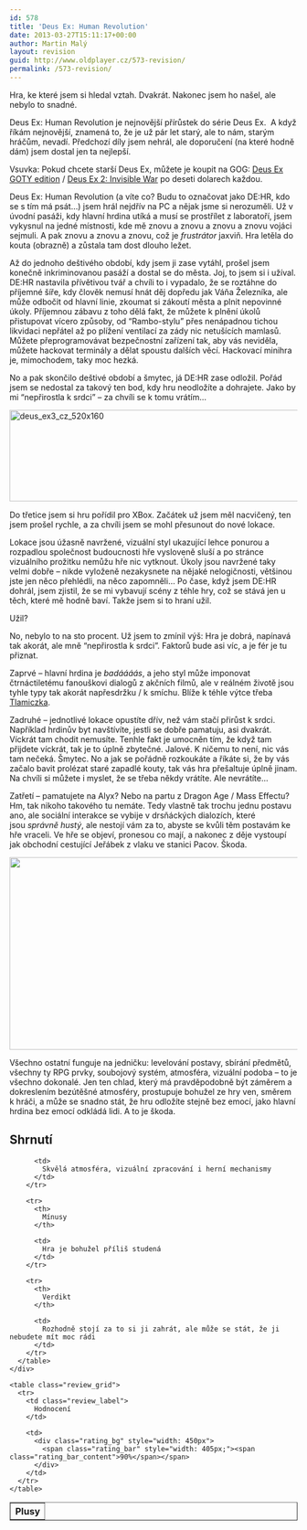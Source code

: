 ```yaml
---
id: 578
title: 'Deus Ex: Human Revolution'
date: 2013-03-27T15:11:17+00:00
author: Martin Malý
layout: revision
guid: http://www.oldplayer.cz/573-revision/
permalink: /573-revision/
---
```

Hra, ke které jsem si hledal vztah. Dvakrát. Nakonec jsem ho našel, ale nebylo to snadné.

<!--more-->

Deus Ex: Human Revolution je nejnovější přírůstek do série Deus Ex.  A když říkám nejnovější, znamená to, že je už pár let starý, ale to nám, starým hráčům, nevadí. Předchozí díly jsem nehrál, ale doporučení (na které hodně dám) jsem dostal jen ta nejlepší.

Vsuvka: Pokud chcete starší Deus Ex, můžete je koupit na GOG: [Deus Ex GOTY edition](http://oldplayer.cz/deusex) / [Deus Ex 2: Invisible War](http://oldplayer.cz/deusex2) po deseti dolarech každou.

Deus Ex: Human Revolution (a víte co? Budu to označovat jako DE:HR, kdo se s tím má psát&#8230;) jsem hrál nejdřív na PC a nějak jsme si nerozuměli. Už v úvodní pasáži, kdy hlavní hrdina utíká a musí se prostřílet z laboratoří, jsem vykysnul na jedné místnosti, kde mě znovu a znovu a znovu a znovu vojáci sejmuli. A pak znovu a znovu a znovu, což je _frustrátor_ jaxviň. Hra letěla do kouta (obrazně) a zůstala tam dost dlouho ležet.

Až do jednoho deštivého období, kdy jsem ji zase vytáhl, prošel jsem konečně inkriminovanou pasáží a dostal se do města. Joj, to jsem si i užíval. DE:HR nastavila přívětivou tvář a chvíli to i vypadalo, že se roztáhne do příjemné šíře, kdy člověk nemusí hnát děj dopředu jak Váňa Železníka, ale může odbočit od hlavní linie, zkoumat si zákoutí města a plnit nepovinné úkoly. Příjemnou zábavu z toho dělá fakt, že můžete k plnění úkolů přistupovat vícero způsoby, od &#8220;Rambo-stylu&#8221; přes nenápadnou tichou likvidaci nepřátel až po plížení ventilací za zády nic netušících mamlasů. Můžete přeprogramovávat bezpečnostní zařízení tak, aby vás neviděla, můžete hackovat terminály a dělat spoustu dalších věcí. Hackovací minihra je, mimochodem, taky moc hezká.

No a pak skončilo deštivé období a šmytec, já DE:HR zase odložil. Pořád jsem se nedostal za takový ten bod, kdy hru neodložíte a dohrajete. Jako by mi &#8220;nepřirostla k srdci&#8221; &#8211; za chvíli se k tomu vrátím&#8230;

<a href="http://www.xzone.cz/nahledgame.php3?idg=2915&a_aid=gamer&a_bid=9a09e995" target="_top"><img title="deus_ex3_cz_520x160" alt="deus_ex3_cz_520x160" src="http://www.xzone.cz/images/upoutavky/deus_ex3_cz_520x160.jpg" width="520" height="160" /></a><img style="border: 0;" alt="" src="http://www.xzone.cz/affiliate/scripts/imp.php?a_aid=gamer&a_bid=9a09e995" width="1" height="1" />

Do třetice jsem si hru pořídil pro XBox. Začátek už jsem měl nacvičený, ten jsem prošel rychle, a za chvíli jsem se mohl přesunout do nové lokace.

Lokace jsou úžasně navržené, vizuální styl ukazující lehce ponurou a rozpadlou společnost budoucnosti hře vysloveně sluší a po stránce vizuálního prožitku nemůžu hře nic vytknout. Úkoly jsou navržené taky velmi dobře &#8211; nikde vyloženě nezakysnete na nějaké nelogičnosti, většinou jste jen něco přehlédli, na něco zapomněli&#8230; Po čase, když jsem DE:HR dohrál, jsem zjistil, že se mi vybavují scény z téhle hry, což se stává jen u těch, které mě hodně baví. Takže jsem si to hraní užil.

Užil?

No, nebylo to na sto procent. Už jsem to zmínil výš: Hra je dobrá, napínavá tak akorát, ale mně &#8220;nepřirostla k srdci&#8221;. Faktorů bude asi víc, a je fér je tu přiznat.

Zaprvé &#8211; hlavní hrdina je _badáááás_, a jeho styl může imponovat čtrnáctiletému fanouškovi dialogů z akčních filmů, ale v reálném životě jsou tyhle typy tak akorát napřesdržku / k smíchu. Blíže k téhle výtce třeba [Tlamiczka](http://www.tlamiczka.com/2011/12/deus-ex-human-revolution.html).

Zadruhé &#8211; jednotlivé lokace opustíte dřív, než vám stačí přirůst k srdci. Například hrdinův byt navštívíte, jestli se dobře pamatuju, asi dvakrát. Víckrát tam chodit nemusíte. Tenhle fakt je umocněn tím, že když tam přijdete víckrát, tak je to úplně zbytečné. Jalové. K ničemu to není, nic vás tam nečeká. Šmytec. No a jak se pořádně rozkoukáte a říkáte si, že by vás začalo bavit prolézat staré zapadlé kouty, tak vás hra přešaltuje úplně jinam. Na chvíli si můžete i myslet, že se třeba někdy vrátíte. Ale nevrátíte&#8230;

Zatřetí &#8211; pamatujete na Alyx? Nebo na partu z Dragon Age / Mass Effectu? Hm, tak nikoho takového tu nemáte. Tedy vlastně tak trochu jednu postavu ano, ale sociální interakce se vybije v drsňáckých dialozích, které jsou _správně hustý_, ale nestojí vám za to, abyste se kvůli těm postavám ke hře vraceli. Ve hře se objeví, pronesou co mají, a nakonec z děje vystoupí jak obchodní cestující Jeřábek z vlaku ve stanici Pacov. Škoda.

[<img class="aligncenter size-large wp-image-576" alt="" src="http://www.oldplayer.cz/wp-content/uploads/2013/03/deusex-screen-600x337.jpg" width="600" height="337" srcset="https://oldplayer.cz/wp-content/uploads/2013/03/deusex-screen-600x337.jpg 600w, https://oldplayer.cz/wp-content/uploads/2013/03/deusex-screen-300x168.jpg 300w" sizes="(max-width: 600px) 100vw, 600px" />](http://www.oldplayer.cz/wp-content/uploads/2013/03/deusex-screen.jpg)

Všechno ostatní funguje na jedničku: levelování postavy, sbírání předmětů, všechny ty RPG prvky, soubojový systém, atmosféra, vizuální podoba &#8211; to je všechno dokonalé. Jen ten chlad, který má pravděpodobně být záměrem a dokreslením bezútěšné atmosféry, prostupuje bohužel ze hry ven, směrem k hráči, a může se snadno stát, že hru odložíte stejně bez emocí, jako hlavní hrdina bez emocí odkládá lidi. A to je škoda.

<a name="review"></a>

<div class="review">
  <h2>
    Shrnutí
  </h2>
  
  <div class="mainbox">
    <div class="procons">
      <table border="1">
        <tr>
          <th>
            Plusy
          </th>
          
          <td>
            Skvělá atmosféra, vizuální zpracování i herní mechanismy
          </td>
        </tr>
        
        <tr>
          <th>
            Mínusy
          </th>
          
          <td>
            Hra je bohužel příliš studená
          </td>
        </tr>
        
        <tr>
          <th>
            Verdikt
          </th>
          
          <td>
            Rozhodně stojí za to si ji zahrát, ale může se stát, že ji nebudete mít moc rádi
          </td>
        </tr>
      </table>
    </div>
    
    <table class="review_grid">
      <tr>
        <td class="review_label">
          Hodnocení
        </td>
        
        <td>
          <div class="rating_bg" style="width: 450px">
            <span class="rating_bar" style="width: 405px;"><span class="rating_bar_content">90%</span></span>
          </div>
        </td>
      </tr>
    </table>
  </div>
</div>

<div id="google_plus_one">
  <g:plusone></g:plusone>
</div>

<div id="fb_send_like">
</div>
